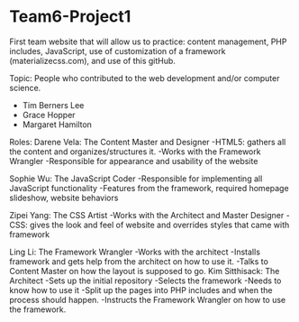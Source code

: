 # Team6-Project1
First team website that will allow us to practice: content management, PHP includes, JavaScript, use of customization of a framework (materializecss.com), and use of this gitHub.

Topic: People who contributed to the web development and/or computer science.
- Tim Berners Lee
- Grace Hopper
- Margaret Hamilton

Roles:
Darene Vela: The Content Master and Designer
  -HTML5: gathers all the content and organizes/structures it.
  -Works with the Framework Wrangler
  -Responsible for appearance and usability of the website
  
Sophie Wu: The JavaScript Coder
  -Responsible for implementing all JavaScript functionality
    -Features from the framework, required homepage slideshow, website behaviors
    
Zipei Yang: The CSS Artist
  -Works with the Architect and Master Designer
  -CSS: gives the look and feel of website and overrides styles that came with framework
  
Ling Li: The Framework Wrangler
  -Works with the architect
    -Installs framework and gets help from the architect on how to use it.
    -Talks to Content Master on how the layout is supposed to go.
Kim Sitthisack: The Architect
  -Sets up the initial repository
  -Selects the framework
    -Needs to know how to use it
  -Split up the pages into PHP includes and when the process should happen.
  -Instructs the Framework Wrangler on how to use the framework.
